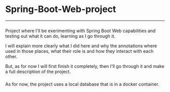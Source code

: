 # Spring-Boot-Web-project
---

###
Project where I'll be exerimenting with Spring Boot Web capabilities and testing out what it can do, learning as I go through it.

I will explain more clearly what I did here and why the annotations where used in those places, what their role is and how they interact with each other.

But, as for now I will first finish it completely, then I'll go through it and make a full description of the project.
###

As for now, the project uses a local database that is in a docker container.
